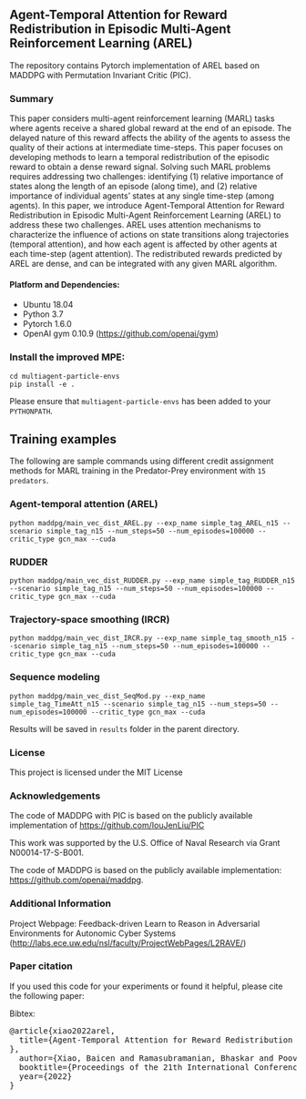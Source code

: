 ## Agent-Temporal Attention for Reward Redistribution in Episodic Multi-Agent Reinforcement Learning (AREL) ##


The repository contains Pytorch implementation of AREL based on MADDPG with Permutation Invariant Critic (PIC).

### Summary
This paper considers multi-agent reinforcement learning (MARL) tasks where agents receive a shared global reward at the end of an episode. The delayed nature of this reward affects the ability of the agents to assess the quality of their actions at intermediate time-steps. This paper focuses on developing methods to learn a temporal redistribution of the episodic reward to obtain a dense reward signal. Solving such MARL problems requires addressing two challenges: identifying (1) relative importance of states along the length of an episode (along time), and (2) relative importance of individual agents’ states at any single time-step (among agents). In this paper, we introduce Agent-Temporal Attention for Reward Redistribution in Episodic Multi-Agent Reinforcement Learning (AREL) to address these two challenges. AREL uses attention mechanisms to characterize the influence of actions on state transitions along trajectories (temporal attention), and how each agent is affected by other agents at each time-step (agent attention). The redistributed rewards predicted by AREL are dense, and can be integrated with any given MARL algorithm.

#### Platform and Dependencies: 
* Ubuntu 18.04 
* Python 3.7
* Pytorch 1.6.0
* OpenAI gym 0.10.9 (https://github.com/openai/gym)

### Install the improved MPE:
    cd multiagent-particle-envs
    pip install -e .
Please ensure that `multiagent-particle-envs` has been added to your `PYTHONPATH`.

## Training examples
The following are sample commands using different credit assignment methods for MARL training in the Predator-Prey environment with `15 predators`.

### Agent-temporal attention (AREL)
	python maddpg/main_vec_dist_AREL.py --exp_name simple_tag_AREL_n15 --scenario simple_tag_n15 --num_steps=50 --num_episodes=100000 --critic_type gcn_max --cuda
### RUDDER 
	python maddpg/main_vec_dist_RUDDER.py --exp_name simple_tag_RUDDER_n15 --scenario simple_tag_n15 --num_steps=50 --num_episodes=100000 --critic_type gcn_max --cuda
### Trajectory-space smoothing (IRCR)
	python maddpg/main_vec_dist_IRCR.py --exp_name simple_tag_smooth_n15 --scenario simple_tag_n15 --num_steps=50 --num_episodes=100000 --critic_type gcn_max --cuda
### Sequence modeling
	python maddpg/main_vec_dist_SeqMod.py --exp_name simple_tag_TimeAtt_n15 --scenario simple_tag_n15 --num_steps=50 --num_episodes=100000 --critic_type gcn_max --cuda

Results will be saved in `results` folder in the parent directory.

### License
This project is licensed under the MIT License

### Acknowledgements
The code of MADDPG with PIC is based on the publicly available implementation of https://github.com/IouJenLiu/PIC

This work was supported by the U.S. Office of Naval Research via Grant N00014-17-S-B001. 

The code of MADDPG is based on the publicly available implementation: https://github.com/openai/maddpg.

### Additional Information

Project Webpage: Feedback-driven Learn to Reason in Adversarial Environments for Autonomic Cyber Systems (http://labs.ece.uw.edu/nsl/faculty/ProjectWebPages/L2RAVE/)


### Paper citation

If you used this code for your experiments or found it helpful, please cite the following paper:

Bibtex:
<pre>
@article{xiao2022arel,
  title={Agent-Temporal Attention for Reward Redistribution in Episodic Multi-Agent Reinforcement Learning
},
  author={Xiao, Baicen and Ramasubramanian, Bhaskar and Poovendran, Radha},
  booktitle={Proceedings of the 21th International Conference on Autonomous Agents and MultiAgent Systems},
  year={2022}
}
</pre>

